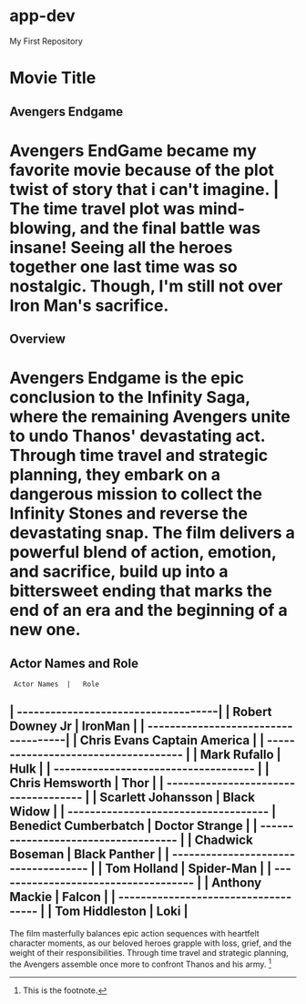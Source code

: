 # app-dev
My First Repository
# Movie Title
## Avengers Endgame
 # Avengers EndGame became my favorite movie because of the plot twist of story that i can't imagine. | The time travel plot was mind-blowing, and the final battle was insane! Seeing all the heroes together one last time was so nostalgic. Though, I'm still not over Iron Man's sacrifice. 

## Overview 
# Avengers Endgame is the epic conclusion to the Infinity Saga, where the remaining Avengers unite to undo Thanos' devastating act. Through time travel and strategic planning, they embark on a dangerous mission to collect the Infinity Stones and reverse the devastating snap. The film delivers a powerful blend of action, emotion, and sacrifice, build up into a bittersweet ending that marks the end of an era and the beginning of a new one.

## Actor Names and Role       

     Actor Names  |   Role
| ------------------------------------|
 | Robert Downey Jr |  IronMan |
| ------------------------------------|
 | Chris Evans  Captain America |
| ------------------------------------ |
 | Mark Rufallo | Hulk |
| ------------------------------------ |
 | Chris Hemsworth | Thor |
| ------------------------------------ |
 | Scarlett Johansson | Black Widow |
| ------------------------------------ 
 | Benedict Cumberbatch | Doctor Strange | 
| ------------------------------------ |
 | Chadwick Boseman | Black Panther |
| ------------------------------------ |
 | Tom Holland | Spider-Man |
| ------------------------------------ |
 | Anthony Mackie | Falcon |
| ------------------------------------ |
 | Tom Hiddleston | Loki |
  ------------------------------------ 
The film masterfully balances epic action sequences with heartfelt character moments, as our beloved heroes grapple with loss, grief, and the weight of their responsibilities. Through time travel and strategic planning, the Avengers assemble once more to confront Thanos and his army. [^1]   
[^1]: This is the footnote.
